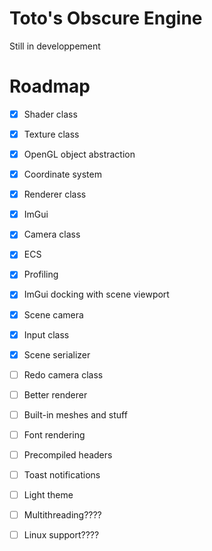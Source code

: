 
# Toto's Obscure Engine

Still in developpement

# Roadmap

- [x] Shader class
- [x] Texture class
- [x] OpenGL object abstraction
- [x] Coordinate system
- [x] Renderer class
- [x] ImGui
- [x] Camera class
- [x] ECS
- [x] Profiling
- [x] ImGui docking with scene viewport
- [x] Scene camera
- [x] Input class
- [x] Scene serializer

- [ ] Redo camera class
- [ ] Better renderer
- [ ] Built-in meshes and stuff
- [ ] Font rendering
- [ ] Precompiled headers

- [ ] Toast notifications
- [ ] Light theme

- [ ] Multithreading????
- [ ] Linux support????
